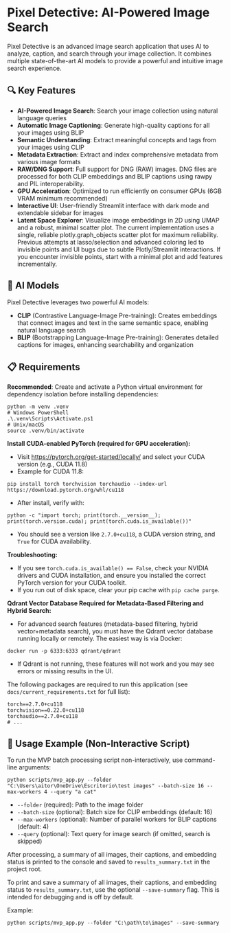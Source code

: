 # Pixel Detective: AI-Powered Image Search

Pixel Detective is an advanced image search application that uses AI to analyze, caption, and search through your image collection. It combines multiple state-of-the-art AI models to provide a powerful and intuitive image search experience.

## 🔍 Key Features

- **AI-Powered Image Search**: Search your image collection using natural language queries
- **Automatic Image Captioning**: Generate high-quality captions for all your images using BLIP
- **Semantic Understanding**: Extract meaningful concepts and tags from your images using CLIP
- **Metadata Extraction**: Extract and index comprehensive metadata from various image formats
- **RAW/DNG Support**: Full support for DNG (RAW) images. DNG files are processed for both CLIP embeddings and BLIP captions using rawpy and PIL interoperability.
- **GPU Acceleration**: Optimized to run efficiently on consumer GPUs (6GB VRAM minimum recommended)
- **Interactive UI**: User-friendly Streamlit interface with dark mode and extendable sidebar for images
- **Latent Space Explorer**: Visualize image embeddings in 2D using UMAP and a robust, minimal scatter plot. The current implementation uses a single, reliable plotly.graph_objects scatter plot for maximum reliability. Previous attempts at lasso/selection and advanced coloring led to invisible points and UI bugs due to subtle Plotly/Streamlit interactions. If you encounter invisible points, start with a minimal plot and add features incrementally.

## 🧠 AI Models

Pixel Detective leverages two powerful AI models:

- **CLIP** (Contrastive Language-Image Pre-training): Creates embeddings that connect images and text in the same semantic space, enabling natural language search
- **BLIP** (Bootstrapping Language-Image Pre-training): Generates detailed captions for images, enhancing searchability and organization

## 📋 Requirements

**Recommended**: Create and activate a Python virtual environment for dependency isolation before installing dependencies:

```
python -m venv .venv
# Windows PowerShell
.\.venv\Scripts\Activate.ps1
# Unix/macOS
source .venv/bin/activate
```

**Install CUDA-enabled PyTorch (required for GPU acceleration):**

- Visit https://pytorch.org/get-started/locally/ and select your CUDA version (e.g., CUDA 11.8)
- Example for CUDA 11.8:
```
pip install torch torchvision torchaudio --index-url https://download.pytorch.org/whl/cu118
```
- After install, verify with:
```
python -c "import torch; print(torch.__version__); print(torch.version.cuda); print(torch.cuda.is_available())"
```
- You should see a version like `2.7.0+cu118`, a CUDA version string, and `True` for CUDA availability.

**Troubleshooting:**
- If you see `torch.cuda.is_available() == False`, check your NVIDIA drivers and CUDA installation, and ensure you installed the correct PyTorch version for your CUDA toolkit.
- If you run out of disk space, clear your pip cache with `pip cache purge`.

**Qdrant Vector Database Required for Metadata-Based Filtering and Hybrid Search:**
- For advanced search features (metadata-based filtering, hybrid vector+metadata search), you must have the Qdrant vector database running locally or remotely. The easiest way is via Docker:
```
docker run -p 6333:6333 qdrant/qdrant
```
- If Qdrant is not running, these features will not work and you may see errors or missing results in the UI.

The following packages are required to run this application (see `docs/current_requirements.txt` for full list):

```
torch==2.7.0+cu118
torchvision==0.22.0+cu118
torchaudio==2.7.0+cu118
# ...
```

## 🚀 Usage Example (Non-Interactive Script)

To run the MVP batch processing script non-interactively, use command-line arguments:

```
python scripts/mvp_app.py --folder "C:\Users\aitor\OneDrive\Escritorio\test images" --batch-size 16 --max-workers 4 --query "a cat"
```

- `--folder` (required): Path to the image folder
- `--batch-size` (optional): Batch size for CLIP embeddings (default: 16)
- `--max-workers` (optional): Number of parallel workers for BLIP captions (default: 4)
- `--query` (optional): Text query for image search (if omitted, search is skipped)

After processing, a summary of all images, their captions, and embedding status is printed to the console and saved to `results_summary.txt` in the project root.

To print and save a summary of all images, their captions, and embedding status to `results_summary.txt`, use the optional `--save-summary` flag. This is intended for debugging and is off by default.

Example:
```
python scripts/mvp_app.py --folder "C:\path\to\images" --save-summary
```